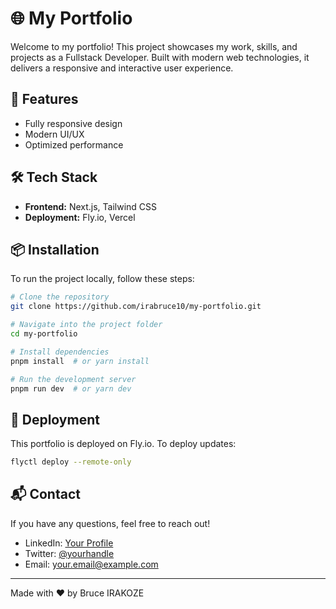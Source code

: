 <!-- This is a [Next.js](https://nextjs.org) project bootstrapped with [`create-next-app`](https://github.com/vercel/next.js/tree/canary/packages/create-next-app).

## Getting Started

First, run the development server:

```bash
npm run dev
# or
yarn dev
# or
pnpm dev
# or
bun dev
```

Open [http://localhost:3000](http://localhost:3000) with your browser to see the result.

You can start editing the page by modifying `app/page.js`. The page auto-updates as you edit the file.

This project uses [`next/font`](https://nextjs.org/docs/app/building-your-application/optimizing/fonts) to automatically optimize and load [Geist](https://vercel.com/font), a new font family for Vercel.

## Learn More

To learn more about Next.js, take a look at the following resources:

- [Next.js Documentation](https://nextjs.org/docs) - learn about Next.js features and API.
- [Learn Next.js](https://nextjs.org/learn) - an interactive Next.js tutorial.

You can check out [the Next.js GitHub repository](https://github.com/vercel/next.js) - your feedback and contributions are welcome!

## Deploy on Vercel -->

# 🌐 My Portfolio

Welcome to my portfolio! This project showcases my work, skills, and projects as a Fullstack Developer. Built with modern web technologies, it delivers a responsive and interactive user experience.

## 🚀 Features

- Fully responsive design
- Modern UI/UX
- Optimized performance

## 🛠️ Tech Stack

- **Frontend:** Next.js, Tailwind CSS
- **Deployment:** Fly.io, Vercel

## 📦 Installation

To run the project locally, follow these steps:

```sh
# Clone the repository
git clone https://github.com/irabruce10/my-portfolio.git

# Navigate into the project folder
cd my-portfolio

# Install dependencies
pnpm install  # or yarn install

# Run the development server
pnpm run dev  # or yarn dev
```

## 🚀 Deployment

This portfolio is deployed on Fly.io. To deploy updates:

```sh
flyctl deploy --remote-only
```

## 📬 Contact

If you have any questions, feel free to reach out!

- LinkedIn: [Your Profile]()
- Twitter: [@yourhandle](https://twitter.com/yourhandle)
- Email: [your.email@example.com](mailto:your.email@example.com)

---

Made with ❤️ by Bruce IRAKOZE
